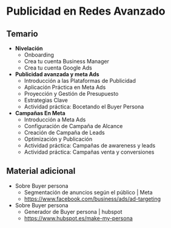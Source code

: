 # Publicidad en Redes Avanzado

## Temario
- **Nivelación**
    - Onboarding
    - Crea tu cuenta Business Manager
    - Crea tu cuenta Google Ads
- **Publicidad avanzada y meta Ads**
    - Introducción a las Plataformas de Publicidad
    - Aplicación Práctica en Meta Ads
    - Proyección y Gestión de Presupuesto
    - Estrategias Clave
    - Actividad práctica: Bocetando el Buyer Persona
- **Campañas En Meta**
    - Introducción a Meta Ads
    - Configuración de Campaña de Alcance
    - Creación de Campaña de Leads
    - Optimización y Publicación
    - Actividad práctica: Campañas de awareness y leads
    - Actividad práctica: Campañas venta y conversiones


## Material adicional
- Sobre Buyer persona 
    - Segmentación de anuncios según el público | Meta
    - https://www.facebook.com/business/ads/ad-targeting
- Sobre Buyer persona 
    - Generador de Buyer persona | hubspot
    - https://www.hubspot.es/make-my-persona